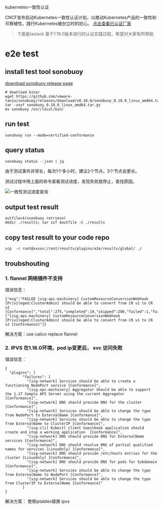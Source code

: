kubernetes一致性认证



CNCF宣布启动Kubernetes一致性认证计划，以推动Kubernetes产品的一致性和可移植性，践行Kubernetes被创立时的初心。
[点击查看已认证厂家](https://gitee.com/caixisheng/k8s-conformance)

>下面是lastack 基于1.18.0版本进行的认证实践过程，希望对大家有所帮助



# e2e test

## install test tool sonobuoy
[download sonobuoy release page](https://github.com/vmware-tanzu/sonobuoy/releases)
```
# download binar
wget https://github.com/vmware-tanzu/sonobuoy/releases/download/v0.18.0/sonobuoy_0.18.0_linux_amd64.tar.gz 
tar -zxvf sonobuoy_0.18.0_linux_amd64.tar.gz 
mv sonobuoy /usr/local/bin/
```



## run test

```   
sonobuoy run --mode=certified-conformance 
```



## query status

```
sonobuoy status --json | jq
```

由于测试事件非常长，每次1个多小时，建议2个节点，3个节点会更长。

测试过程中用上面的命令查看测试进度，发现失败就停止，查找原因。

![一致性测试进度查询](https://cai-hello-1253732611.cos.ap-shanghai.myqcloud.com/share/154919.jpg)



## output test result

```
outfile=$(sonobuoy retrieve)
mkdir ./results; tar xzf $outfile -C ./results
```



## copy test result to your code repo

```
scp  -r root@xxxxx:/root/results/plugins/e2e/results/global/ ./
```



## troubshouting

###  1. flannel 网络插件不支持

错误信息：
```
{"msg":"FAILED [sig-api-machinery] CustomResourceConversionWebhook [Privileged:ClusterAdmin] should be able to convert from CR v1 to CR v2 [Conformance]","total":275,"completed":19,"skipped":280,"failed":1,"failures":["[sig-api-machinery] CustomResourceConversionWebhook [Privileged:ClusterAdmin] should be able to convert from CR v1 to CR v2 [Conformance]"]}
```
解决方案：use calico  replace flannel



###  2. IPVS 在1.18.0环境，pod ip变更后， svc 访问失败

错误信息：
```
{
  "plugins": [
        "failures": [
          "[sig-network] Services should be able to create a functioning NodePort service [Conformance]",
          "[sig-api-machinery] Aggregator Should be able to support the 1.17 Sample API Server using the current Aggregator [Conformance]",
          "[sig-network] DNS should provide DNS for the cluster  [Conformance]",
          "[sig-network] Services should be able to change the type from NodePort to ExternalName [Conformance]",
          "[sig-network] Services should be able to change the type from ExternalName to ClusterIP [Conformance]",
          "[sig-cli] Kubectl client Guestbook application should create and stop a working application  [Conformance]",
          "[sig-network] DNS should provide DNS for ExternalName services [Conformance]",
          "[sig-network] DNS should resolve DNS of partial qualified names for services [LinuxOnly] [Conformance]",
          "[sig-network] DNS should provide /etc/hosts entries for the cluster [LinuxOnly] [Conformance]",
          "[sig-network] DNS should provide DNS for pods for Subdomain [Conformance]",
          "[sig-network] Services should be able to change the type from ExternalName to NodePort [Conformance]",
          "[sig-network] Services should be able to change the type from ClusterIP to ExternalName [Conformance]"
        ]
}
```

解决方案： 使用iptables替换 ipvs